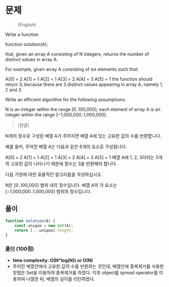 # 문제
> (English)

Write a function

function solution(A);

that, given an array A consisting of N integers, returns the number of distinct values in array A.

For example, given array A consisting of six elements such that:

 A[0] = 2    A[1] = 1    A[2] = 1
 A[3] = 2    A[4] = 3    A[5] = 1
the function should return 3, because there are 3 distinct values appearing in array A, namely 1, 2 and 3.

Write an efficient algorithm for the following assumptions:

N is an integer within the range [0..100,000];
each element of array A is an integer within the range [−1,000,000..1,000,000].

> (한글)

N개의 정수로 구성된 배열 A가 주어지면 배열 A에 있는 고유한 값의 수를 반환합니다.

예를 들어, 주어진 배열 A는 다음과 같은 6개의 요소로 구성됩니다.

 A[0] = 2 A[1] = 1 A[2] = 1
 A[3] = 2 A[4] = 3 A[5] = 1
배열 A에 1, 2, 3이라는 3개의 고유한 값이 나타나기 때문에 함수는 3을 반환해야 합니다.

다음 가정에 대한 효율적인 알고리즘을 작성하십시오.

N은 [0..100,000] 범위 내의 정수입니다.
배열 A의 각 요소는 [−1,000,000..1,000,000] 범위의 정수입니다.

## 풀이

```javascript
function solution(A) {
    const unique = new Set(A);
    return [...unique].length;
}
```

### [풀이](https://app.codility.com/demo/results/trainingF2DZZA-PAE/) (100점)
- **time complexity: O(N*log(N)) or O(N)** 
- 주어진 배열안에서 고유한 값의 수를 반환하는 것인데, 배열안에 중복제거를 사용한 방법은 Set을 이용하여 중복제거를 하였다. 이후 object를 spread operator를 이용하여 나열한 뒤, 배열의 길이를 리턴하였다.